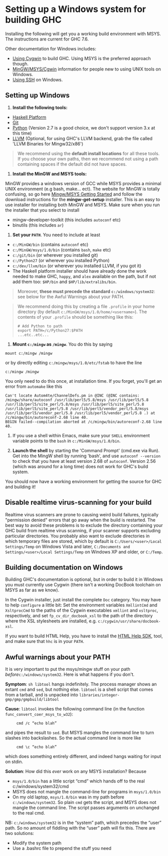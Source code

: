 # Setting up a Windows system for building GHC


Installing the following will get you a working build environment with MSYS. The instructions are current for GHC 7.6.


Other documentation for Windows includes:

- [Using Cygwin](building/windows/cygwin) to build GHC. Using MSYS is the preferred approach though.
- [MinGW/MSYS/Cgwin](building/platforms/windows) information for people new to using UNIX tools on Windows.
- [Using SSH](building/windows/ssh) on Windows.

## Setting up Windows

1. **Install the following tools:**

  - [ Haskell Platform](http://hackage.haskell.org/platform/)
  - [ Git](http://git-scm.com/)
  - [ Python](http://python.org/) (Version 2.7 is a good choice, we don't support version 3.x at this time)
  - [ LLVM](http://www.llvm.org/releases/download.html) (Optional, for using GHC's LLVM backend, grab the file called 'LLVM Binaries for Mingw32/x86')

>
> We recommend using the **default install locations** for all these tools.  If you choose your own paths, then we recommend not using a path containing spaces if the default did not have spaces.

1. **Install the MinGW and MSYS tools:**

  MinGW provides a windows version of GCC while MSYS provides a minimal UNIX environment (e.g bash, make... ect). The website for MinGW is totally confusing, so go here [ Mingw/MSYS Getting Started](http://www.mingw.org/wiki/Getting_Started) and follow the download instructions for the **mingw-get-setup** installer. This is an easy to use installer for installing both MinGW and MSYS.   Make sure when you run the installer that you select to install 

  - mingw-developer-toolkit (this includes `autoconf` etc)
  - binutils (this includes `ar`)

1. **Set your `PATH`**. You need to include at least

  - `c:/MinGW/bin` (contains `autoconf` etc)
  - `c:/MinGW/msys/1.0/bin` (contains `bash`, `make` etc)
  - `c:/git/bin` (or wherever you installed git)
  - `c:/Python27` (or wherever you installed Python)
  - `c:/dev/llvm/bin` (or wherever you installed LLVM, if you got it)
  - The Haskell platform installer should have already done the work needed to make GHC, `happy`, and `alex` available on the path, but if not add them too: `$HP/bin` and `$HP/lib/extralibs/bin`. 

>
> Moreover, **these must precede the standard `c:/windows/system32`**: see below for the Awful Warnings about your PATH.  

>
> We recommend doing this by creating a file `.profile` in your home directory (by default `c:/MinGW/msys/1.0/home/<username>`). The contents of your `.profile` should be something like this:
>
> ```wiki
> # Add Python to path
> export PATH=/c/Python27:$PATH
> ...etc..etc...
> ```

1. **Mount `c:/mingw` as `/mingw`**.  You do this by saying

  ```wiki
  mount c:/mingw /mingw
  ```

  or by directly editing `c:/mingw/msys/1.0/etc/fstab` to have the line

  ```wiki
  c:/mingw /mingw
  ```

  You only need to do this once, at installation time. If you forget, you'll get an error from `automake` like this

  ```wiki
  Can't locate Autom4te/ChannelDefs.pm in @INC (@INC contains: /mingw/share/autoconf /usr/lib/perl5/5.8/msys /usr/lib/perl5/5.8 /usr/lib/perl5/site_perl/5.8/msys /usr/lib/perl5/site_perl/5.8 /usr/lib/perl5/site_perl/5.8 /usr/lib/perl5/vendor_perl/5.8/msys /usr/lib/perl5/vendor_perl/5.8 /usr/lib/perl5/vendor_perl/5.8 .) at /c/mingw/bin/autoreconf-2.68 line 40.
  BEGIN failed--compilation aborted at /c/mingw/bin/autoreconf-2.68 line 40.
  ```

1. If you use a shell within Emacs, make sure your `SHELL` environment variable points to the `bash` in `c:/MinGW/msys/1.0/bin`. 

1. **Launch the shell** by starting the 'Command Prompt' (cmd.exe via Run). Get into the MingW shell by running 'bash', and  use `autoconf --version` to check that you have at least version 2.68 of `autoconf`. Version 2.56 (which was around for a long time) does not work for GHC's build system.


You should now have a working environment for getting the source for GHC and building it!

## Disable realtime virus-scanning for your build


Realtime virus scanners are prone to causing weird build failures, typically "permission denied" errors that go away when the build is restarted.  The best way to avoid these problems is to exclude the directory containing your GHC build from realtime virus scanning, if your scanner supports excluding particular directories.  You probably also want to exclude directories in which temporary files are stored, which by default is `C:/Users/<user>/Local Settings/Temp` on Windows Vista and later, `C:/Documents and Settings/<user>/Local Settings/Temp` on Windows XP and older, or `C:/Temp`.

## Building documentation on Windows


Building GHC's documentation is optional, but in order to build it in Windows you must currently use Cygwin (there isn't a working DocBook toolchain on MSYS as far as we know).


In the Cygwin installer, just install the complete `Doc` category. You may have to help `configure` a little bit: Set the environment variables `XmllintCmd` and `XsltprocCmd` to the paths of the Cygwin executables `xmllint` and `xsltproc`, respectively, and set `fp_cv_dir_docbook_xsl` to the path of the directory where the XSL stylesheets are installed, e.g. `c:/cygwin/usr/share/docbook-xsl`.    


If you want to build HTML Help, you have to install the [ HTML Help SDK](http://msdn.microsoft.com/library/default.asp?url=/library/en-us/htmlhelp/html/hworiHTMLHelpStartPage.asp), tool, and make sure that `hhc` is in your `PATH`.

## Awful warnings about your PATH


It is very important to put the msys/mingw stuff on your path *before*`c:/windows/system32`. Here is what happens if you don't.

**Symptom**: `sh libtool` hangs indefinitely.  The process manager shows an extant `cmd` and `sed`, but nothing else.  `libtool` is a shell script that comes from a tarball, and is unpacked into `libraries/integer-gmp/gmp/gmpbuild/libtool`

**Cause**: `libtool` invokes the following command line (in the function `func_convert_coer_msys_to_w32`):

```wiki
     cmd /c “echo blah”
```


and pipes the result to `sed`.  But MSYS mangles the command line to turn slashes into backslashes.  So the actual command line is more like

```wiki
     cmd \c “echo blah”
```


which does something entirely different, and indeed hangs waiting for input on stdin.

**Solution**: How did this *ever* work on any MSYS installation?  Because 

- `msys/1.0/bin` has a little script “cmd” which hands off to the real c:/windows/system32/cmd
- MSYS does not mangle the command-line for programs in `msys/1.0/bin`
- On my old laptop, `msys/1.0/bin` was in my path before `c:/windows/system32`.  So plain `cmd` gets the script, and MSYS does not mangle the command line. The script passes arguments on unchanged to the real cmd.


NB: `c:/windows/system32` is in the “system” path, which precedes the “user” path.  So no amount of fiddling with the “user” path will fix this.  There are two solutions:

- Modify the system path
- Use a .bashrc file to prepend the stuff you need
